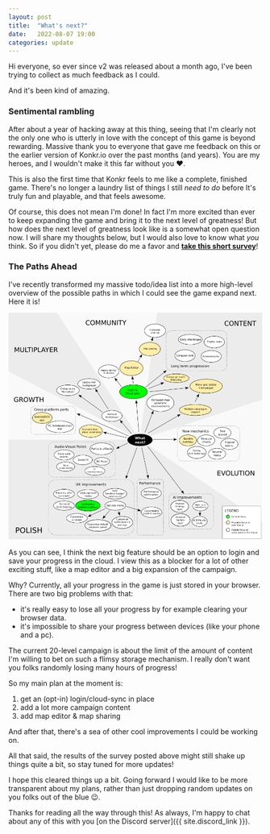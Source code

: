 ```yaml
---
layout: post
title:  "What's next?"
date:   2022-08-07 19:00
categories: update
---
```


Hi everyone,
so ever since v2 was released about a month ago, I've been trying to collect as much feedback as I could. 

And it's been kind of amazing.

<!-- excerpt-end -->

### Sentimental rambling

After about a year of hacking away at this thing, seeing that I'm clearly not the only one who is utterly in love with the concept of this game is beyond rewarding.
Massive thank you to everyone that gave me feedback on this or the earlier version of Konkr.io over the past months (and years). You are my heroes, and I wouldn't make it this far without you ♥.

This is also the first time that Konkr feels to me like a complete, finished game. There's no longer a laundry list of things I still *need to do* before It's truly fun and playable, and that feels awesome.

Of course, this does not mean I'm done! In fact I'm more excited than ever to keep expanding the game and bring it to the next level of greatness! But how does the next level of greatness look like is a somewhat open question now. I will share my thoughts below, but I would also love to know what *you* think. So if you didn't yet,
please do me a favor and <b><a href="https://docs.google.com/forms/d/e/1FAIpQLSce99wG3nUVDI5WbqqvLCXgBGUVFJolhqvTwJOWmyWDDjoTNg/viewform?usp=sf_link">take this short survey</a></b>!

### The Paths Ahead

I've recently transformed my massive todo/idea list into a more high-level overview of the possible paths in which I could see the game expand next. Here it is!

<img src="/img/blog/what-next.png" alt="possible directions overview"/>

As you can see, I think the next big feature should be an option to login and save your progress in the cloud. 
I view this as a blocker for a lot of other exciting stuff, like a map editor and a big expansion of the campaign. 

Why? Currently, all your progress in the game is just stored in your browser. There are two big problems with that:
- it's really easy to lose all your progress by for example clearing your browser data.
- it's impossible to share your progress between devices (like your phone and a pc).

The current 20-level campaign is about the limit of the amount of content I'm willing to bet on such a flimsy storage mechanism. 
I really don't want you folks randomly losing many hours of progress!

So my main plan at the moment is:
1. get an (opt-in) login/cloud-sync in place
2. add a lot more campaign content
3. add map editor & map sharing

And after that, there's a sea of other cool improvements I could be working on.

All that said, the results of the survey posted above might still shake up things quite a bit, so stay tuned for more updates!

I hope this cleared things up a bit. Going forward I would like to be more transparent about my plans, rather than just dropping random 
updates on you folks out of the blue 😉.

Thanks for reading all the way through this! As always, I'm happy to chat about any of this with you [on the Discord server]({{ site.discord_link }}).
